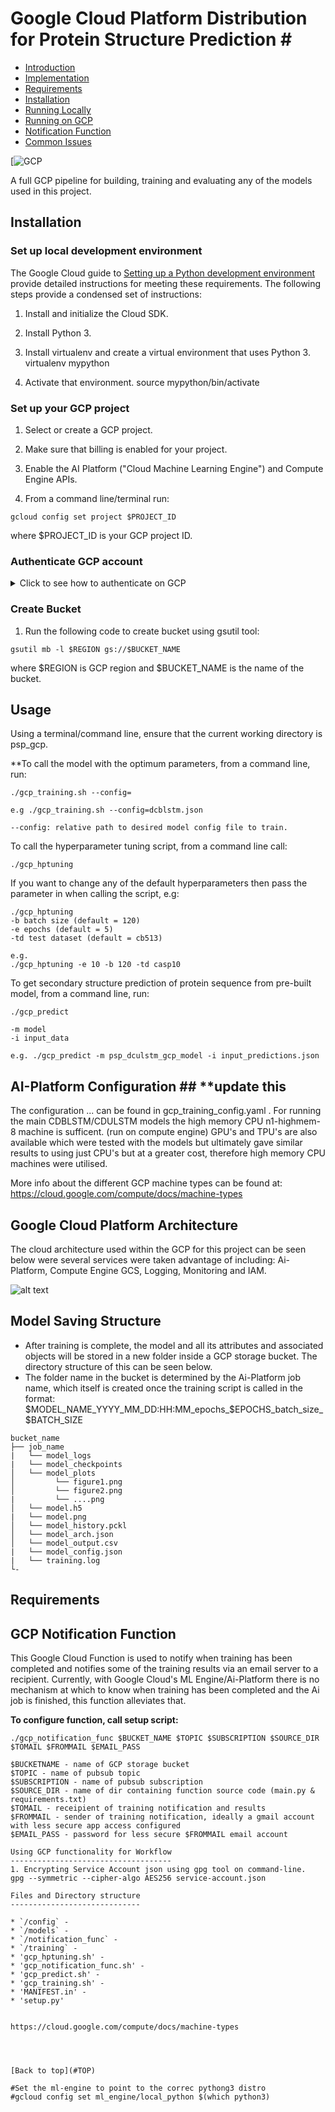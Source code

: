 # Google Cloud Platform Distribution for Protein Structure Prediction #<a name="TOP"></a>

* [Introduction](#introduction)
* [Implementation](#implementation)
* [Requirements](#requirements)
* [Installation](#installation)
* [Running Locally](#)
* [Running on GCP](#)
* [Notification Function](#)
* [Common Issues](#)

[![GCP](https://img.shields.io/badge/Google_Cloud-4285F4?style=for-the-badge&logo=google-cloud&logoColor=white)

A full GCP pipeline for building, training and evaluating any of the models used in this project.

## Installation ##

### Set up local development environment ###


The Google Cloud guide to [Setting up a Python development environment](https://cloud.google.com/python/setup) provide detailed instructions for meeting these requirements. The following steps provide a condensed set of instructions:

 1. Install and initialize the Cloud SDK.

 2. Install Python 3.

 3. Install virtualenv and create a virtual environment that uses Python 3. virtualenv mypython

 4. Activate that environment. source mypython/bin/activate


### Set up your GCP project ###

 1. Select or create a GCP project.

 2. Make sure that billing is enabled for your project.

 3. Enable the AI Platform ("Cloud Machine Learning Engine") and Compute Engine APIs.

 4. From a command line/terminal run:
```
gcloud config set project $PROJECT_ID
```
where $PROJECT_ID is your GCP project ID.

### Authenticate GCP account ###

<details>
<summary>Click to see how to authenticate on GCP</summary>

1. In the GCP Console, go to the Create service account key page.

1. From the Service account drop-down list, select New service account.

2. In the Service account name field, enter a name.

3. From the Role drop-down list, select Machine Learning Engine > AI Platform Admin and Storage > Storage Object Admin.

4. Click Create. A JSON file that contains your key downloads to your local environment.

5. Enter the path to your service account key as the GOOGLE_APPLICATION_CREDENTIALS environment variables as below:
```
export GOOGLE_APPLICATION_CREDENTIALS="service-account.json"
```
</details>

### Create Bucket ###

1. Run the following code to create bucket using gsutil tool:
```
gsutil mb -l $REGION gs://$BUCKET_NAME
```
where $REGION is GCP region and $BUCKET_NAME is the name of the bucket.

## Usage ##

Using a terminal/command line, ensure that the current working directory is psp_gcp.  <br>

**To call the model with the optimum parameters, from a command line, run:

```
./gcp_training.sh --config=

e.g ./gcp_training.sh --config=dcblstm.json

--config: relative path to desired model config file to train.

```

To call the hyperparameter tuning script, from a command line call:
```
./gcp_hptuning
```
If you want to change any of the default hyperparameters then pass the parameter in when calling the script, e.g:
```
./gcp_hptuning
-b batch size (default = 120)
-e epochs (default = 5)
-td test dataset (default = cb513)

e.g.
./gcp_hptuning -e 10 -b 120 -td casp10
```

To get secondary structure prediction of protein sequence from pre-built model, from a command line, run:
```
./gcp_predict

-m model
-i input_data

e.g. ./gcp_predict -m psp_dculstm_gcp_model -i input_predictions.json
```

## AI-Platform Configuration ## **update this

The configuration  ... can be found in gcp_training_config.yaml . For running the main CDBLSTM/CDULSTM models the high memory CPU n1-highmem-8 machine is sufficent. (run on compute engine)
GPU's and TPU's are also available which were tested with the models but ultimately gave similar results to using just CPU's but at a greater cost, therefore high memory CPU machines were utilised.

More info about the different GCP machine types can be found at:
https://cloud.google.com/compute/docs/machine-types



## Google Cloud Platform Architecture ##
The cloud architecture used within the GCP for this project can be seen below were several services were taken advantage of including: Ai-Platform, Compute Engine GCS, Logging, Monitoring and IAM.

![alt text](https://github.com/amckenna41/CDBLSTM_PSP/blob/master/images/gcp_architecture.png?raw=true)

## Model Saving Structure ##


* After training is complete, the model and all its attributes and associated objects will be stored in a new folder inside a GCP storage bucket. The directory structure of this can be seen below.
* The folder name in the bucket is determined by the Ai-Platform job name, which itself is created once the training script is called in the format: $MODEL_NAME_YYYY_MM_DD:HH:MM_epochs_$EPOCHS_batch_size_$BATCH_SIZE

```
bucket_name
├── job_name
|   └── model_logs
|   └── model_checkpoints
│   └── model_plots         
│         └── figure1.png
│         └── figure2.png
|         └── ....png
│   └── model.h5
|   └── model.png
│   └── model_history.pckl
│   └── model_arch.json
│   └── model_output.csv
|   └── model_config.json
|   └── training.log
└-
```

Requirements
-------------

GCP Notification Function
-------------------------

This Google Cloud Function is used to notify when training has been completed and notifies some of the training results via an email server to a recipient. Currently, with Google Cloud's ML Engine/Ai-Platform there is no mechanism at which to know when training has been completed and the Ai job is finished, this function alleviates that.

**To configure function, call setup script:**
```
./gcp_notification_func $BUCKET_NAME $TOPIC $SUBSCRIPTION $SOURCE_DIR $TOMAIL $FROMMAIL $EMAIL_PASS

$BUCKETNAME - name of GCP storage bucket
$TOPIC - name of pubsub topic
$SUBSCRIPTION - name of pubsub subscription
$SOURCE_DIR - name of dir containing function source code (main.py & requirements.txt)
$TOMAIL - receipient of training notification and results
$FROMMAIL - sender of training notification, ideally a gmail account with less secure app access configured
$EMAIL_PASS - password for less secure $FROMMAIL email account

Using GCP functionality for Workflow
------------------------------------
1. Encrypting Service Account json using gpg tool on command-line.
gpg --symmetric --cipher-algo AES256 service-account.json

Files and Directory structure
-----------------------------

* `/config` -
* `/models` -
* `/notification_func` -
* `/training` -
* 'gcp_hptuning.sh' -
* 'gcp_notification_func.sh' -
* 'gcp_predict.sh' -
* 'gcp_training.sh' -
* 'MANIFEST.in' -
* 'setup.py'


https://cloud.google.com/compute/docs/machine-types




[Back to top](#TOP)

#Set the ml-engine to point to the correc pythong3 distro
#gcloud config set ml_engine/local_python $(which python3)
